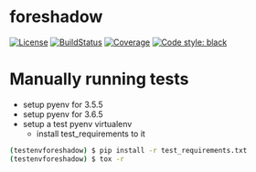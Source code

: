 # foreshadow
[![License](https://img.shields.io/badge/License-Apache%202.0-blue.svg)](https://github.com/georgianpartners/foreshadow/blob/master/LICENSE "License")
[![BuildStatus](https://travis-ci.org/georgianpartners/foreshadow.svg?branch=master "Build Status")](https://travis-ci.org/georgianpartners/foreshadow)
[![Coverage](https://coveralls.io/repos/github/georgianpartners/foreshadow/badge.svg?branch=development "Coverage")](https://coveralls.io/github/georgianpartners/foreshadow)
[![Code style: black](https://img.shields.io/badge/code%20style-black-000000.svg)](https://github.com/ambv/black)

# Manually running tests
* setup pyenv for 3.5.5 
* setup pyenv for 3.6.5
* setup a test pyenv virtualenv
  * install test_requirements to it
```bash
(testenvforeshadow) $ pip install -r test_requirements.txt
(testenvforeshadow) $ tox -r
```